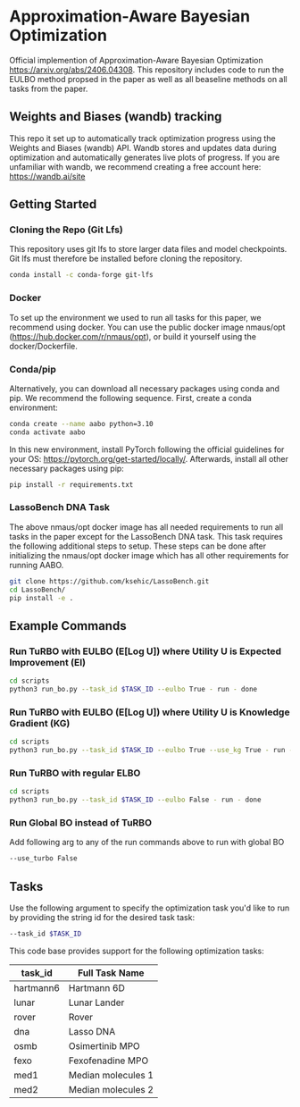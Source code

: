 # Approximation-Aware Bayesian Optimization

Official implemention of Approximation-Aware Bayesian Optimization https://arxiv.org/abs/2406.04308. 
This repository includes code to run the EULBO method propsed in the paper as well as all beaseline methods on all tasks from the paper. 

## Weights and Biases (wandb) tracking
This repo it set up to automatically track optimization progress using the Weights and Biases (wandb) API. Wandb stores and updates data during optimization and automatically generates live plots of progress. If you are unfamiliar with wandb, we recommend creating a free account here:
https://wandb.ai/site

## Getting Started

### Cloning the Repo (Git Lfs)
This repository uses git lfs to store larger data files and model checkpoints. Git lfs must therefore be installed before cloning the repository. 

```Bash
conda install -c conda-forge git-lfs
```

### Docker
To set up the environment we used to run all tasks for this paper, we recommend using docker. 
You can use the public docker image nmaus/opt (https://hub.docker.com/r/nmaus/opt), or build it yourself using the docker/Dockerfile. 

### Conda/pip
Alternatively, you can download all necessary packages using conda and pip. We recommend the following sequence.
First, create a conda environment:
```Bash
conda create --name aabo python=3.10
conda activate aabo
```
In this new environment, install PyTorch following the official guidelines for your OS: https://pytorch.org/get-started/locally/.
Afterwards, install all other necessary packages using pip:
```Bash
pip install -r requirements.txt
```

### LassoBench DNA Task
The above nmaus/opt docker image has all needed requirements to run all tasks in the paper except for the LassoBench DNA task. This task requires the following additional steps to setup. These steps can be done after initializing the nmaus/opt docker image which has all other requirements for running AABO. 

```Bash
git clone https://github.com/ksehic/LassoBench.git
cd LassoBench/
pip install -e .
```

## Example Commands

### Run TuRBO with EULBO (E[Log U]) where Utility U is Expected Improvement (EI)
```Bash
cd scripts 
python3 run_bo.py --task_id $TASK_ID --eulbo True - run - done 
```

### Run TuRBO with EULBO (E[Log U]) where Utility U is Knowledge Gradient (KG)
```Bash 
cd scripts 
python3 run_bo.py --task_id $TASK_ID --eulbo True --use_kg True - run - done 
```

### Run TuRBO with regular ELBO 
```Bash 
cd scripts 
python3 run_bo.py --task_id $TASK_ID --eulbo False - run - done 
```

### Run Global BO instead of TuRBO 
Add following arg to any of the run commands above to run with global BO

```Bash
--use_turbo False
```

## Tasks 

Use the following argument to specify the optimization task you'd like to run by providing the string id for the desired task task:

```Bash
--task_id $TASK_ID
```

This code base provides support for the following optimization tasks:

| task_id | Full Task Name     |
|---------|--------------------|
|  hartmann6 | Hartmann 6D     |
|  lunar     | Lunar Lander    |
|  rover     | Rover           |
|  dna       | Lasso DNA       |
|  osmb      | Osimertinib MPO    |
|  fexo      | Fexofenadine MPO   |
|  med1      | Median molecules 1 |
|  med2      | Median molecules 2 |
